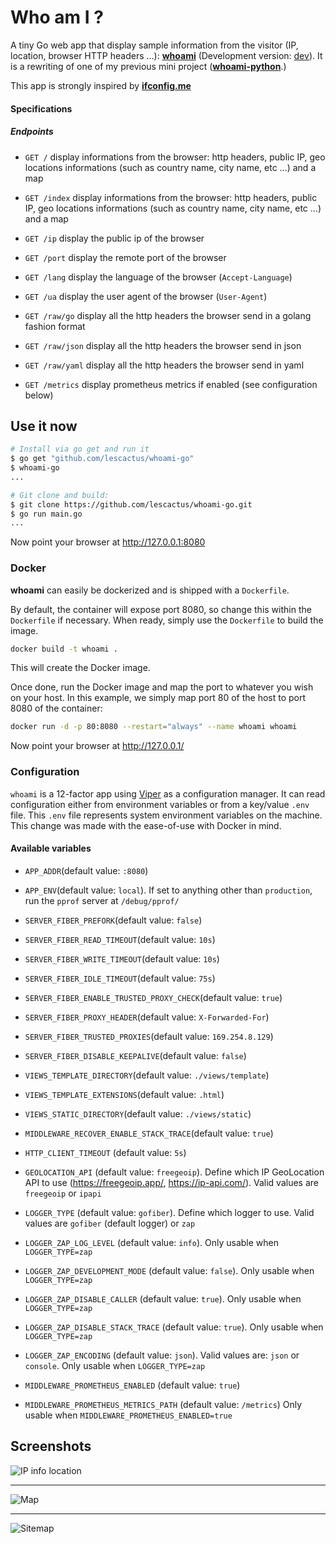 Who am I ?
==================

A tiny Go web app that display sample information from the visitor (IP, location, browser HTTP headers ...): **[whoami](https://whoami-go.alexasr.tk/)** (Development version: [dev](https://whoami-go-dev-ujargjwndq-ew.a.run.app/)).
It is a rewriting of one of my previous mini project (**[whoami-python](https://github.com/lescactus/whoami-python)**.)

This app is strongly inspired by **[ifconfig.me](http://ifconfig.me)**

#### Specifications

##### Endpoints

* `GET /` display informations from the browser: http headers, public IP, geo locations informations (such as country name, city name, etc ...) and a map

* `GET /index` display informations from the browser: http headers, public IP, geo locations informations (such as country name, city name, etc ...) and a map

* `GET /ip` display the public ip of the browser

* `GET /port` display the remote port of the browser

* `GET /lang` display the language of the browser (`Accept-Language`)

* `GET /ua` display the user agent of the browser (`User-Agent`)

* `GET /raw/go` display all the http headers the browser send in a golang fashion format

* `GET /raw/json` display all the http headers the browser send in json

* `GET /raw/yaml` display all the http headers the browser send in yaml

* `GET /metrics` display prometheus metrics if enabled (see configuration below)




Use it now
----------

```sh
# Install via go get and run it
$ go get "github.com/lescactus/whoami-go"
$ whoami-go
...

# Git clone and build:
$ git clone https://github.com/lescactus/whoami-go.git
$ go run main.go
...
```

Now point your browser at http://127.0.0.1:8080

### Docker
**whoami** can easily be dockerized and is shipped with a ``Dockerfile``.

By default, the container will expose port 8080, so change this within the ``Dockerfile`` if necessary. When ready, simply use the ``Dockerfile`` to build the image.

```sh
docker build -t whoami .
```
This will create the Docker image.

Once done, run the Docker image and map the port to whatever you wish on your host. In this example, we simply map port 80 of the host to port 8080 of the container:

```sh
docker run -d -p 80:8080 --restart="always" --name whoami whoami 
```

Now point your browser at http://127.0.0.1/

### Configuration

`whoami` is a 12-factor app using [Viper](https://github.com/spf13/viper) as a configuration manager. It can read configuration either from environment variables or from a key/value `.env` file. This `.env` file represents system environment variables on the machine. This change was made with the ease-of-use with Docker in mind.

#### Available variables

* `APP_ADDR`(default value: `:8080`)

* `APP_ENV`(default value: `local`). If set to anything other than `production`, run the `pprof` server at `/debug/pprof/`

* `SERVER_FIBER_PREFORK`(default value: `false`)

* `SERVER_FIBER_READ_TIMEOUT`(default value: `10s`)

* `SERVER_FIBER_WRITE_TIMEOUT`(default value: `10s`)

* `SERVER_FIBER_IDLE_TIMEOUT`(default value: `75s`)

* `SERVER_FIBER_ENABLE_TRUSTED_PROXY_CHECK`(default value: `true`)

* `SERVER_FIBER_PROXY_HEADER`(default value: `X-Forwarded-For`)

* `SERVER_FIBER_TRUSTED_PROXIES`(default value: `169.254.8.129`)

* `SERVER_FIBER_DISABLE_KEEPALIVE`(default value: `false`)

* `VIEWS_TEMPLATE_DIRECTORY`(default value: `./views/template`)

* `VIEWS_TEMPLATE_EXTENSIONS`(default value: `.html`)

* `VIEWS_STATIC_DIRECTORY`(default value: `./views/static`)

* `MIDDLEWARE_RECOVER_ENABLE_STACK_TRACE`(default value: `true`)

* `HTTP_CLIENT_TIMEOUT` (default value: `5s`)

* `GEOLOCATION_API` (default value: `freegeoip`). Define which IP GeoLocation API to use (https://freegeoip.app/, https://ip-api.com/). Valid values are `freegeoip` or `ipapi`

* `LOGGER_TYPE` (default value: `gofiber`). Define which logger to use. Valid values are `gofiber` (default logger) or `zap`

* `LOGGER_ZAP_LOG_LEVEL` (default value: `info`). Only usable when `LOGGER_TYPE=zap`

* `LOGGER_ZAP_DEVELOPMENT_MODE` (default value: `false`). Only usable when `LOGGER_TYPE=zap`

* `LOGGER_ZAP_DISABLE_CALLER` (default value: `true`). Only usable when `LOGGER_TYPE=zap`

* `LOGGER_ZAP_DISABLE_STACK_TRACE` (default value: `true`). Only usable when `LOGGER_TYPE=zap`

* `LOGGER_ZAP_ENCODING` (default value: `json`). Valid values are: `json` or `console`. Only usable when `LOGGER_TYPE=zap`

* `MIDDLEWARE_PROMETHEUS_ENABLED` (default value: `true`)

* `MIDDLEWARE_PROMETHEUS_METRICS_PATH` (default value: `/metrics`) Only usable when `MIDDLEWARE_PROMETHEUS_ENABLED=true`

Screenshots
-----------
![IP info location](https://i.imgur.com/tAXLqaJ.png "IP info location")
***
![Map](https://i.imgur.com/o0j8NZj.png "Map")
***
![Sitemap](https://i.imgur.com/uemt9fm.png "Site map")
